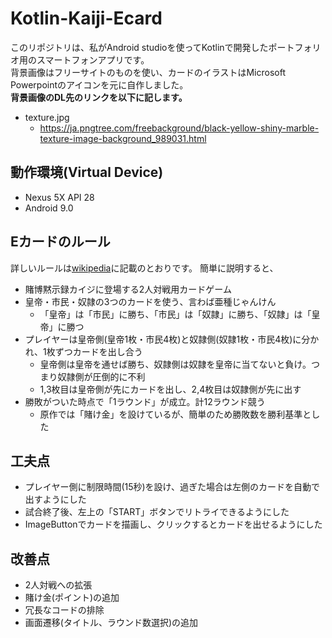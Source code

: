 # Kotlin-Kaiji-Ecard

このリポジトリは、私がAndroid studioを使ってKotlinで開発したポートフォリオ用のスマートフォンアプリです。<br>
背景画像はフリーサイトのものを使い、カードのイラストはMicrosoft Powerpointのアイコンを元に自作しました。<br>
**背景画像のDL先のリンクを以下に記します。**
- texture.jpg
  - https://ja.pngtree.com/freebackground/black-yellow-shiny-marble-texture-image-background_989031.html

## 動作環境(Virtual Device)
 - Nexus 5X API 28
 - Android 9.0

## Eカードのルール
 詳しいルールは[wikipedia](https://ja.wikipedia.org/wiki/賭博黙示録カイジ#Eカード)に記載のとおりです。
 簡単に説明すると、
  - 賭博黙示録カイジに登場する2人対戦用カードゲーム
  - 皇帝・市民・奴隷の3つのカードを使う、言わば亜種じゃんけん
    - 「皇帝」は「市民」に勝ち、「市民」は「奴隷」に勝ち、「奴隷」は「皇帝」に勝つ
  - プレイヤーは皇帝側(皇帝1枚・市民4枚)と奴隷側(奴隷1枚・市民4枚)に分かれ、1枚ずつカードを出し合う
    - 皇帝側は皇帝を通せば勝ち、奴隷側は奴隷を皇帝に当てないと負け。つまり奴隷側が圧倒的に不利
    - 1,3枚目は皇帝側が先にカードを出し、2,4枚目は奴隷側が先に出す
  - 勝敗がついた時点で「1ラウンド」が成立。計12ラウンド競う
    - 原作では「賭け金」を設けているが、簡単のため勝敗数を勝利基準とした

## 工夫点
  * プレイヤー側に制限時間(15秒)を設け、過ぎた場合は左側のカードを自動で出すようにした
  * 試合終了後、左上の「START」ボタンでリトライできるようにした
  * ImageButtonでカードを描画し、クリックするとカードを出せるようにした

## 改善点
  * 2人対戦への拡張
  * 賭け金(ポイント)の追加
  * 冗長なコードの排除
  * 画面遷移(タイトル、ラウンド数選択)の追加
